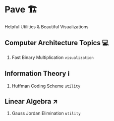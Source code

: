 # Pave :building_construction:
Helpful Utilities & Beautiful Visualizations

## Computer Architecture Topics :computer:
1. Fast Binary Multiplication `visualization`

## Information Theory :information_source:
1. Huffman Coding Scheme `utility`

## Linear Algebra :arrow_upper_right:
1. Gauss Jordan Elimination `utility`
